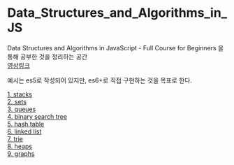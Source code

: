 # Data_Structures_and_Algorithms_in_JS

Data Structures and Algorithms in JavaScript - Full Course for Beginners 을 통해 공부한 것을 정리하는 공간  
[영상링크](https://www.youtube.com/watch?v=t2CEgPsws3U&list=PLWKjhJtqVAbkso-IbgiiP48n-O-JQA9PJ&index=13)

예시는 es5로 작성되어 있지만, es6+로 직접 구현하는 것을 목표로 한다.

[1. stacks](1_stacks.js)  
[2. sets](2_sets.js)  
[3. queues](3_queues.js)  
[4. binary search tree](4_binary_search_tree.js)  
[5. hash table](5_hash_table.js)  
[6. linked list](6_linked_list.js)  
[7. trie](7_trie.js)  
[8. heaps](8_heaps.js)  
[9. graphs](9_graphs.js)
